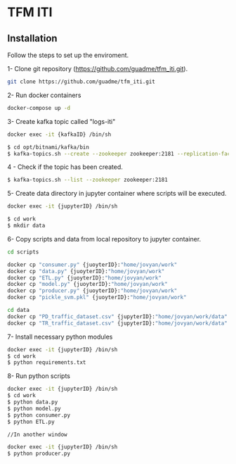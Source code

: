 # TFM ITI


## Installation

Follow the steps to set up the enviroment.

1- Clone git repository (https://github.com/guadme/tfm_iti.git).

```sh
git clone https://github.com/guadme/tfm_iti.git
```

2- Run docker containers

```sh
docker-compose up -d
```

3- Create kafka topic called "logs-iti"

```sh
docker exec -it {kafkaID} /bin/sh

$ cd opt/bitnami/kafka/bin
$ kafka-topics.sh --create --zookeeper zookeeper:2181 --replication-factor 1 --partitions 1 --topic logs-iti
```

4 - Check if the topic has been created.

```sh
$ kafka-topics.sh --list --zookeeper zookeeper:2181
```

5- Create data directory in jupyter container where scripts will be executed.

```sh
docker exec -it {jupyterID} /bin/sh

$ cd work
$ mkdir data
```

6- Copy scripts and data from local repository to jupyter container.

```sh
cd scripts

docker cp "consumer.py" {juoyterID}:"home/jovyan/work"
docker cp "data.py" {juoyterID}:"home/jovyan/work"
docker cp "ETL.py" {juoyterID}:"home/jovyan/work"
docker cp "model.py" {juoyterID}:"home/jovyan/work"
docker cp "producer.py" {juoyterID}:"home/jovyan/work"
docker cp "pickle_svm.pkl" {juoyterID}:"home/jovyan/work"

cd data
docker cp "PD_traffic_dataset.csv" {jupyterID}:"home/jovyan/work/data"
docker cp "TR_traffic_dataset.csv" {jupyterID}:"home/jovyan/work/data"
```

7- Install necessary python modules

```sh
docker exec -it {jupyterID} /bin/sh
$ cd work
$ python requirements.txt
```

8- Run python scripts

```sh
docker exec -it {jupyterID} /bin/sh
$ cd work
$ python data.py
$ python model.py
$ python consumer.py
$ python ETL.py

//In another window

docker exec -it {jupyterID} /bin/sh
$ python producer.py
```